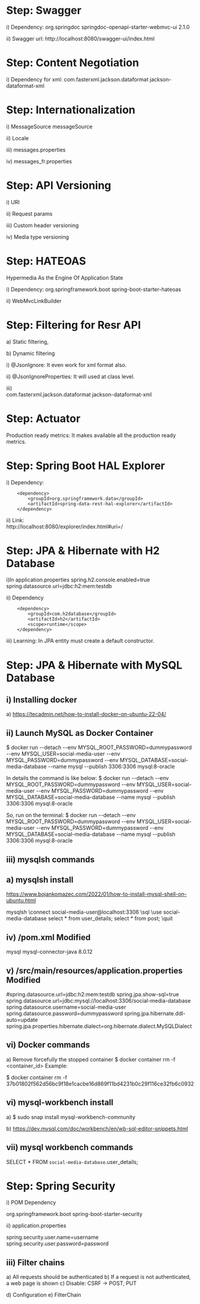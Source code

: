 
Step: Swagger
=============

i) Dependency: 
<dependency>
<groupId>org.springdoc</groupId>
<artifactId>springdoc-openapi-starter-webmvc-ui</artifactId>
<version>2.1.0</version>
</dependency>

ii) Swagger url: http://localhost:8080/swagger-ui/index.html

Step: Content Negotiation
==========================

i) Dependency for xml:
<dependency>
<groupId>com.fasterxml.jackson.dataformat</groupId>
<artifactId>jackson-dataformat-xml</artifactId>
</dependency>

Step: Internationalization
==========================

i) MessageSource messageSource

ii) Locale

iii) messages.properties

iv) messages_fr.properties


Step: API Versioning
==========================

i) URI

ii) Request params

iii) Custom header versioning

iv) Media type versioning


Step: HATEOAS
================

Hypermedia As the Engine Of Application State

i) Dependency:
<dependency>
<groupId>org.springframework.boot</groupId>
<artifactId>spring-boot-starter-hateoas</artifactId>
</dependency>


ii)  WebMvcLinkBuilder


Step: Filtering for Resr API
=============================

a) Static filtering,

b) Dynamic filtering


i) @JsonIgnore: It even work for xml format also. 

ii) @JsonIgnoreProperties: It will used at class level.

iii) 		
<dependency>
<groupId>com.fasterxml.jackson.dataformat</groupId>
<artifactId>jackson-dataformat-xml</artifactId>
</dependency>


Step: Actuator
================

Production ready metrics: It makes available all the production ready metrics.


Step: Spring Boot HAL Explorer
===============================

i) Dependency:

		<dependency>
			<groupId>org.springframework.data</groupId>
			<artifactId>spring-data-rest-hal-explorer</artifactId>
		</dependency>

ii) Link:  
http://localhost:8080/explorer/index.html#uri=/


Step: JPA & Hibernate with H2 Database
======================================

i)In application.properties
spring.h2.console.enabled=true
spring.datasource.url=jdbc:h2:mem:testdb

ii) Dependency

		<dependency>
			<groupId>com.h2database</groupId>
			<artifactId>h2</artifactId>
			<scope>runtime</scope>
		</dependency>

iii) Learning:
In JPA entity must create a default constructor.


Step: JPA & Hibernate with MySQL Database
======================================

i) Installing docker 
----------------------
a) https://tecadmin.net/how-to-install-docker-on-ubuntu-22-04/

ii) Launch MySQL as Docker Container
------------------------------------

$ docker run --detach --env MYSQL_ROOT_PASSWORD=dummypassword --env MYSQL_USER=social-media-user --env MYSQL_PASSWORD=dummypassword --env MYSQL_DATABASE=social-media-database --name mysql --publish 3306:3306 mysql:8-oracle

In details the command is like below:
$ docker run --detach 
--env MYSQL_ROOT_PASSWORD=dummypassword 
--env MYSQL_USER=social-media-user 
--env MYSQL_PASSWORD=dummypassword 
--env MYSQL_DATABASE=social-media-database 
--name mysql 
--publish 3306:3306 
mysql:8-oracle


So, run on the terminal:
$ docker run --detach --env MYSQL_ROOT_PASSWORD=dummypassword --env MYSQL_USER=social-media-user --env MYSQL_PASSWORD=dummypassword --env MYSQL_DATABASE=social-media-database --name mysql --publish 3306:3306 mysql:8-oracle

iii) mysqlsh commands
----------------------

a) mysqlsh install
----------------------
https://www.bojankomazec.com/2022/01/how-to-install-mysql-shell-on-ubuntu.html

mysqlsh 
\connect social-media-user@localhost:3306
\sql
\use social-media-database
select * from user_details;
select * from post;
\quit

iv) /pom.xml Modified
-----------------------

<dependency>
    <groupId>mysql</groupId>
    <artifactId>mysql-connector-java</artifactId>
    <version>8.0.12</version>
</dependency>


v) /src/main/resources/application.properties Modified
------------------------------------------------------

#spring.datasource.url=jdbc:h2:mem:testdb
spring.jpa.show-sql=true
spring.datasource.url=jdbc:mysql://localhost:3306/social-media-database
spring.datasource.username=social-media-user
spring.datasource.password=dummypassword
spring.jpa.hibernate.ddl-auto=update
spring.jpa.properties.hibernate.dialect=org.hibernate.dialect.MySQLDialect


vi) Docker commands
---------------------

a) Remove forcefully the stopped container
$ docker container rm -f <container_id>
Example:

$ docker container rm -f  37b01802f562d56bc9f18e1cacbe16d869f11bd4231b0c29f116ce32fb6c0932


vi) mysql-workbench install
-----------------------------
a) $ sudo snap install mysql-workbench-community

b) https://dev.mysql.com/doc/workbench/en/wb-sql-editor-snippets.html



vii) mysql workbench commands
-----------------------------

SELECT * FROM `social-media-database`.user_details;


Step: Spring Security
======================

i) POM Dependency

<dependency>
    <groupId>org.springframework.boot</groupId>
    <artifactId>spring-boot-starter-security</artifactId>
</dependency>

ii) application.properties

spring.security.user.name=username
spring.security.user.password=password

iii) Filter chains
--------------------
a) All requests should be authenticated
b) If a request is not authenticated, a web page is shown
c) Disable: CSRF -> POST, PUT

d) Configuration
e) FilterChain




